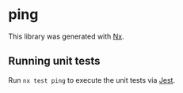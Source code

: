 # ping

This library was generated with [Nx](https://nx.dev).

## Running unit tests

Run `nx test ping` to execute the unit tests via [Jest](https://jestjs.io).
